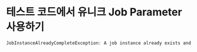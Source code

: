 # 테스트 코드에서 유니크 Job Parameter 사용하기


```java
JobInstanceAlreadyCompleteException: A job instance already exists and is complete for parameters={orderDate=2019-10-06}.  If you want to run this job again, change the parameters.
```